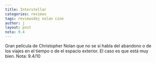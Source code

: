 ```yaml
---
title: Interstellar
categories: reviews
tags: reviewsdej nolan cine
author: j
layout: post
nota: 9.4
---
```


Gran película de Christopher Nolan que no se si habla del abandono o de los viajes en el tiempo o de el espacio exterior. El caso es que está muy bien.
Nota: 9.4/10
